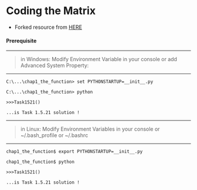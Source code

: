 # Coding the Matrix

* Forked resource from [HERE](http://resources.codingthematrix.com)

#### Prerequisite

- - -

> in Windows:  Modify Environment Variable in your console or add Advanced System Property:

- - -

```
C:\...\chap1_the_function> set PYTHONSTARTUP=__init__.py

C:\...\chap1_the_function> python

>>>Task1521()

...is Task 1.5.21 solution !
```

- - -

> in Linux: Modify Environment Variables in your console or ~/.bash_profile or ~/.bashrc

- - -
```
chap1_the_function$ export PYTHONSTARTUP=__init__.py

chap1_the_function$ python

>>>Task1521()

...is Task 1.5.21 solution !
```